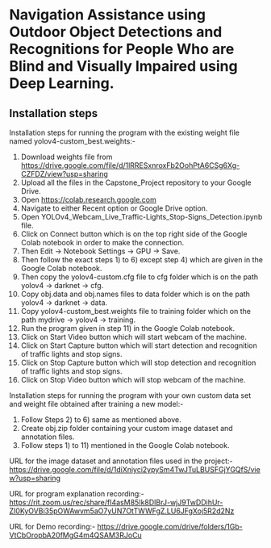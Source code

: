 # Navigation Assistance using Outdoor Object Detections and Recognitions for People Who are Blind and Visually Impaired using Deep Learning.
## Installation steps 

Installation steps for running the program with the existing weight file named yolov4-custom_best.weights:- 
1) Download weights file from https://drive.google.com/file/d/1lRRESxnroxFb2OohPtA6CSg6Xg-CZFDZ/view?usp=sharing
2) Upload all the files in the Capstone_Project repository to your Google Drive.
3) Open https://colab.research.google.com
4) Navigate to either Recent option or Google Drive option.
5) Open YOLOv4_Webcam_Live_Traffic-Lights_Stop-Signs_Detection.ipynb file.
6) Click on Connect button which is on the top right side of the Google Colab notebook in order to make the connection.
7) Then Edit -> Notebook Settings -> GPU -> Save. 
8) Then follow the exact steps 1) to 6) except step 4) which are given in the Google Colab notebook.
9) Then copy the yolov4-custom.cfg file to cfg folder which is on the path yolov4 -> darknet -> cfg.
10) Copy obj.data and obj.names files to data folder which is on the path yolov4 -> darknet -> data.
11) Copy yolov4-custom_best.weights file to training folder which on the path mydrive -> yolov4 -> training.
12) Run the program given in step 11) in the Google Colab notebook.
13) Click on Start Video button which will start webcam of the machine.
14) Click on Start Capture button which will start detection and recognition of traffic lights and stop signs.
15) Click on Stop Capture button which will stop detection and recognition of traffic lights and stop signs. 
16) Click on Stop Video button which will stop webcam of the machine. 

Installation steps for running the program with your own custom data set and weight file obtained after training a new model:-
1) Follow Steps 2) to 6) same as mentioned above.
2) Create obj.zip folder containing your custom image dataset and annotation files.
3) Follow steps 1) to 11) mentioned in the Google Colab notebook. 

URL for the image dataset and annotation files used in the project:-
https://drive.google.com/file/d/1diXniyci2ypySm4TwJTuLBUSFGjYGQfS/view?usp=sharing

URL for program explanation recording:-
https://rit.zoom.us/rec/share/fI4asM85Ik8DIBrJ-wjJ9TwDDihUr-ZI0KyOVBi35pOWAwvm5aO7yUN7OtTWWFgZ.LU6JFgXoj5R2d2Nz

URL for Demo recording:-
https://drive.google.com/drive/folders/1Gb-VtCbOropbA20fMgG4m4QSAM3RJoCu
